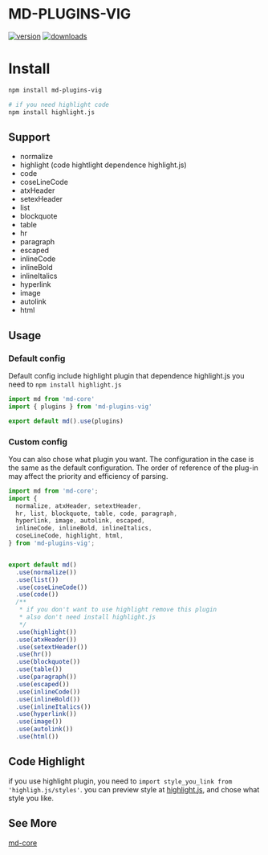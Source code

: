 # MD-PLUGINS-VIG

[![version](https://img.shields.io/npm/v/md-plugins-vig.svg?style=flat-square)](https://www.npmjs.com/package/md-plugins-vig)
[![downloads](https://img.shields.io/npm/dm/md-plugins-vig.svg?style=flat-square)](https://www.npmjs.com/package/md-plugins-vig)


# Install

```bash
npm install md-plugins-vig

# if you need highlight code
npm install highlight.js
```

## Support

* normalize
* highlight (code hightlight dependence highlight.js)
* code
* coseLineCode
* atxHeader
* setexHeader
* list
* blockquote
* table
* hr
* paragraph
* escaped
* inlineCode
* inlineBold
* inlineItalics
* hyperlink
* image
* autolink
* html

## Usage

### Default config

Default config include highlight plugin that dependence highlight.js
you need to ```npm install highlight.js```

```javascript
import md from 'md-core'
import { plugins } from 'md-plugins-vig'

export default md().use(plugins)
```


### Custom config

You can also chose what plugin you want.
The configuration in the case is the same as the default configuration.
The order of reference of the plug-in may affect the priority and efficiency of parsing.


```javascript
import md from 'md-core';
import {
  normalize, atxHeader, setextHeader,
  hr, list, blockquote, table, code, paragraph,
  hyperlink, image, autolink, escaped,
  inlineCode, inlineBold, inlineItalics,
  coseLineCode, highlight, html,
} from 'md-plugins-vig';


export default md()
  .use(normalize())
  .use(list())
  .use(coseLineCode())
  .use(code())
  /**
   * if you don't want to use highlight remove this plugin
   * also don't need install highlight.js
   */
  .use(highlight())
  .use(atxHeader())
  .use(setextHeader())
  .use(hr())
  .use(blockquote())
  .use(table())
  .use(paragraph())
  .use(escaped())
  .use(inlineCode())
  .use(inlineBold())
  .use(inlineItalics())
  .use(hyperlink())
  .use(image())
  .use(autolink())
  .use(html())
```


## Code Highlight

if you use highlight plugin, you need to `import style_you_link from 'highligh.js/styles'`.
you can preview style at [highlight.js](https://highlightjs.org/static/demo/),
and chose what style you like.

## See More
[md-core](https://github.com/Val-istar-Guo/md-core)
